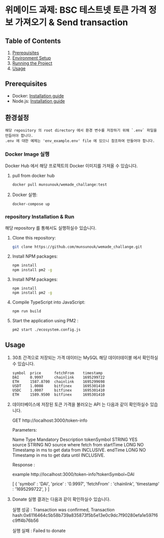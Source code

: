 # 위메이드 과제: BSC 테스트넷 토큰 가격 정보 가져오기 & Send transaction

## Table of Contents
1. [Prerequisites](#prerequisites)
2. [Environment Setup](#environment-setup)
3. [Running the Project](#running-the-project)
4. [Usage](#usage)

<a name='prerequisites'></a>
## Prerequisites

- Docker: [Installation guide](https://docs.docker.com/get-docker/)
- Node.js: [Installation guide](https://nodejs.org/en/download/)

<a name='environment-setup'></a>
## 환경설정

    해당 repository 의 root directory 에서 환경 변수를 저장하기 위해 `.env` 파일을 만듭어야 합니다.
    .env 에 대한 예제는 'env_example.env' file 에 있으니 참조하여 만들어야 합니다.


<a name='running-the-project'></a>
### Docker Image 실행
Docker Hub 에서 해당 프로젝트의 Docker 이미지를 가져올 수 있습니다.

1. pull from docker hub

    ```bash
    docker pull munsunouk/wemade_challange:test
    ```

2. Docker 실행:
    ```bash
    docker-compose up
    ```

### repository Installation & Run
해당 repository 를 통해서도 실행하실수 있습니다.

1. Clone this repository:
    ```bash
    git clone https://github.com/munsunouk/wemade_challange.git
    ```

2. Install NPM packages:
    ```bash
    npm install
    npm install pm2 -g
    ```

3. Install NPM packages:
    ```bash
    npm install
    npm install pm2 -g
    ```

4. Compile TypeScript into JavaScript:
    ```bash
    npm run build
    ```

5. Start the application using PM2 :
    ```bash
    pm2 start ./ecosystem.config.js
    ```

<a name='usage'></a>
## Usage
1. 30초 간격으로 저장되는 가격 데이터는 MySQL 해당 데이터테이블 에서 확인하실수 있습니다.

    ```
    symbol  price      fetchFrom    timestamp  
    DAI     0.9997     chainlink    1695299722 
    ETH     1587.8700  chainlink    1695299698 
    USDT    1.0008     bitfinex     1695301410 
    USDC    1.0007     bitfinex	    1695301410  
    ETH    	1589.9500  bitfinex	    1695301410	
    ```

2. 데이터베이스에 저장된 토큰 가격을 불러오는 API 는 다음과 같이 확인하실수 있습니다.

    GET http://localhost:3000/token-info

    Parameters:

    Name	    Type	Mandatory	Description
    tokenSymbol	STRING	YES         
    source	    STRING	NO	        source where fetch from
    startTime	LONG	NO	        Timestamp in ms to get data from INCLUSIVE.
    endTime	    LONG	NO	        Timestamp in ms to get data until INCLUSIVE.


    Response :

    example http://localhost:3000/token-info?tokenSymbol=DAI

    [
        {
            'symbol' : 'DAI',
            'price' : '0.9997',
            'fetchFrom' : 'chainlink',
            'timestamp' : '1695299722',
        }
    ]

3. Donate 실행 결과는 다음과 같이 확인하실수 있습니다.

    실행 성공 : Transaction was confirmed, Transaction hash:0x6116464c5b58b739a835873f5b5e13e0c9dc7f90280efa1e597f6c9ff4b76b56

    실행 실패 : Failed to donate